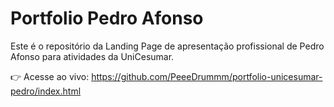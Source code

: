 # Portfolio Pedro Afonso

Este é o repositório da Landing Page de apresentação profissional de Pedro Afonso para atividades da UniCesumar.

👉 Acesse ao vivo: https://github.com/PeeeDrummm/portfolio-unicesumar-pedro/index.html
